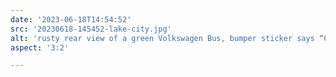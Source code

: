 ```yaml
---
date: '2023-06-18T14:54:52'
src: '20230618-145452-lake-city.jpg'
alt: 'rusty rear view of a green Volkswagen Bus, bumper sticker says “Colorado is FULL I HEAR KANSAS IS NICE”'
aspect: '3:2'

---
```

